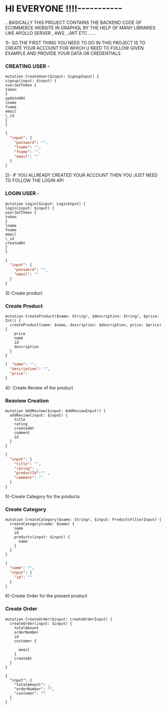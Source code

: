 # HI EVERYONE !!!!-----------

...BASICALLY THIS PROJECT CONTAINS THE BACKEND CODE OF ECOMMERCE WEBSITE IN GRAPHQL BY THE HELP OF MANY LIBRARIES LIKE APOLLO SERVER , AWS , JWT ETC ......

1)- SO THE FIRST THING YOU NEED TO DO IN THIS PROJECT IS TO CREATE YOUR ACCOUNT FOR WHICH U NEED TO FOLLOW GIVEN EXAMPLE AND PROVIDE YOUR DATA OR CREDENTIALS

### CREATING USER -

```
mutation CreateUser($input: SignupInput) {
signup(input: $input) {
userJwtToken {
token
}
updatedAt
lname
fname
email
\_id
}
}
```

```json -
{
  "input": {
    "password": "",
    "lname": "",
    "fname": "",
    "email": ""
  }
}
```

2)- IF YOU ALLREADY CREATED YOUR ACCOUNT THEN YOU JUST NEED TO FOLLOW THE LOGIN API

### LOGIN USER -

```
mutation Login($input: LoginInput) {
login(input: $input) {
userJwtToken {
token
}
lname
fname
email
\_id
createdAt
}
}
```

```json -
{
  "input": {
    "password": "",
    "email": ""
  }
}
```

3)-Create product

### Create Product

```
mutation CreateProduct($name: String!, $description: String!, $price: Int!) {
  createProduct(name: $name, description: $description, price: $price) {
    price
    name
    id
    description
  }
}

```

```json -
{  "name": "",
  "description": "",
  "price":
}

```

4)- Create Review of the product

### Reaview Creation

```
mutation AddReview($input: AddReviewInput!) {
  addReview(input: $input) {
    title
    rating
    createdAt
    comment
    id
  }
}
```

```json -
{
  "input": {
    "title": "",
    "rating": ,
    "productId":"" ,
    "comment": ""
  }
}
```

5)-Create Category for the products

### Create Category

```
mutation CreateCategory($name: String!, $input: ProductsFilterInput) {
  createCategory(name: $name) {
    name
    id
    products(input: $input) {
      name
    }
  }
}
```

```json -
{
  "name": "",
  "input": {
    "id": ""
  }
}
```

6)-Create Order for the present product

### Create Order

```
mutation CreateOrder($input: createOrderInput) {
  createOrder(input: $input) {
    totalAmount
    orderNumber
    id
    customer {

      email
    }
    createAt
  }
}
```

```json-
{
  "input": {
    "totalAmount": ,
    "orderNumber": "",
    "customer": ""
  }
}

```
